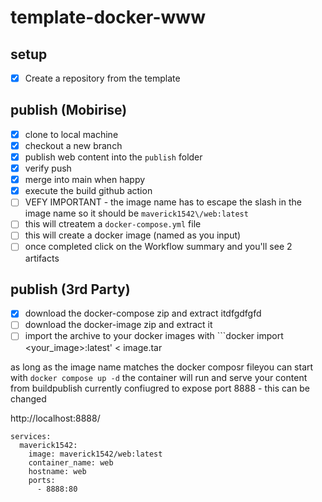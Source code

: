 # template-docker-www

## setup
- [X] Create a repository from the template

## publish (Mobirise)
- [X] clone to local machine
- [X] checkout a new branch
- [X] publish web content into the ```publish``` folder
- [x] verify push
- [X] merge into main when happy
- [X] execute the build github action
- [ ]   VEFY IMPORTANT - the image name has to escape the slash in the image name so it should be ```maverick1542\/web:latest```
- [ ] this will ctreatem a ```docker-compose.yml``` file
- [ ] this will create a docker image (named as you input)
- [ ] once completed click on the Workflow summary and you'll see 2 artifacts

## publish (3rd Party)
- [X] download the docker-compose zip and extract itdfgdfgfd
- [ ] download the docker-image zip and extract it
- [ ] import the archive to your docker images with ```docker import <your_image>:latest' < image.tar

as long as the image name matches the docker composr fileyou can start with ```docker compose up -d```
the container will run and serve your content from buildpublish
currently confiugred to expose port 8888 - this can be changed

http://localhost:8888/

```
services:
  maverick1542:
    image: maverick1542/web:latest
    container_name: web
    hostname: web
    ports:
      - 8888:80
```
